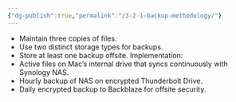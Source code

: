 ```yaml
---
{"dg-publish":true,"permalink":"/3-2-1-backup-methodology/"}
---
```


- Maintain three copies of files.
- Use two distinct storage types for backups.
- Store at least one backup offsite. 
Implementation:
- Active files on Mac’s internal drive that syncs continuously with Synology NAS.
- Hourly backup of NAS on encrypted Thunderbolt Drive.
- Daily encrypted backup to Backblaze for offsite security.